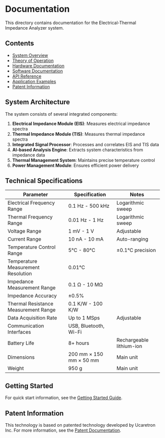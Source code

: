 # Documentation

This directory contains documentation for the Electrical-Thermal Impedance Analyzer system.

## Contents

- [System Overview](system_overview.md)
- [Theory of Operation](theory.md)
- [Hardware Documentation](hardware/README.md)
- [Software Documentation](software/README.md)
- [API Reference](api/README.md)
- [Application Examples](examples/README.md)
- [Patent Information](patents/README.md)

## System Architecture

The system consists of several integrated components:

1. **Electrical Impedance Module (EIS)**: Measures electrical impedance spectra
2. **Thermal Impedance Module (TIS)**: Measures thermal impedance spectra
3. **Integrated Signal Processor**: Processes and correlates EIS and TIS data
4. **AI-based Analysis Engine**: Extracts system characteristics from impedance data
5. **Thermal Management System**: Maintains precise temperature control
6. **Power Management Module**: Ensures efficient power delivery

## Technical Specifications

| Parameter | Specification | Notes |
|-----------|---------------|-------|
| Electrical Frequency Range | 0.1 Hz - 500 kHz | Logarithmic sweep |
| Thermal Frequency Range | 0.01 Hz - 1 Hz | Logarithmic sweep |
| Voltage Range | 1 mV - 1 V | Adjustable |
| Current Range | 10 nA - 10 mA | Auto-ranging |
| Temperature Control Range | 5°C - 80°C | ±0.1°C precision |
| Temperature Measurement Resolution | 0.01°C | |
| Impedance Measurement Range | 0.1 Ω - 10 MΩ | |
| Impedance Accuracy | ±0.5% | |
| Thermal Resistance Measurement Range | 0.1 K/W - 100 K/W | |
| Data Acquisition Rate | Up to 1 MSps | Adjustable |
| Communication Interfaces | USB, Bluetooth, Wi-Fi | |
| Battery Life | 8+ hours | Rechargeable lithium-ion |
| Dimensions | 200 mm × 150 mm × 50 mm | Main unit |
| Weight | 950 g | Main unit |

## Getting Started

For quick start information, see the [Getting Started Guide](getting_started.md).

## Patent Information

This technology is based on patented technology developed by Ucaretron Inc. For more information, see the [Patent Documentation](patents/README.md).